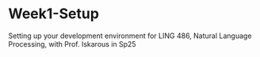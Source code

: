 # Week1-Setup
Setting up your development environment for LING 486, Natural Language Processing, with Prof. Iskarous in Sp25
